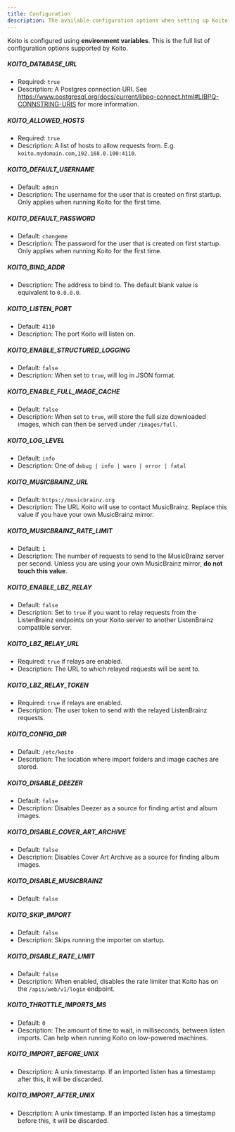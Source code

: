 ```yaml
---
title: Configuration
description: The available configuration options when setting up Koito.
---
```


Koito is configured using **environment variables**. This is the full list of configuration options supported by Koito.

##### KOITO_DATABASE_URL
- Required: `true`
- Description: A Postgres connection URI. See https://www.postgresql.org/docs/current/libpq-connect.html#LIBPQ-CONNSTRING-URIS for more information.
##### KOITO_ALLOWED_HOSTS
- Required: `true`
- Description: A list of hosts to allow requests from. E.g. `koito.mydomain.com,192.168.0.100:4110`.
##### KOITO_DEFAULT_USERNAME
- Default: `admin`
- Description: The username for the user that is created on first startup. Only applies when running Koito for the first time.
##### KOITO_DEFAULT_PASSWORD 
- Default: `changeme`
- Description: The password for the user that is created on first startup. Only applies when running Koito for the first time.
##### KOITO_BIND_ADDR
- Description: The address to bind to. The default blank value is equivalent to `0.0.0.0`.
##### KOITO_LISTEN_PORT
- Default: `4110`
- Description: The port Koito will listen on.
##### KOITO_ENABLE_STRUCTURED_LOGGING
- Default: `false`
- Description: When set to `true`, will log in JSON format.
##### KOITO_ENABLE_FULL_IMAGE_CACHE
- Default: `false`
- Description: When set to `true`, will store the full size downloaded images, which can then be served under `/images/full`.
##### KOITO_LOG_LEVEL
- Default: `info`
- Description: One of `debug | info | warn | error | fatal`
##### KOITO_MUSICBRAINZ_URL
- Default: `https://musicbrainz.org`
- Description: The URL Koito will use to contact MusicBrainz. Replace this value if you have your own MusicBrainz mirror.
##### KOITO_MUSICBRAINZ_RATE_LIMIT
- Default: `1`
- Description: The number of requests to send to the MusicBrainz server per second. Unless you are using your own MusicBrainz mirror, __do not touch this value__.
##### KOITO_ENABLE_LBZ_RELAY
- Default: `false`
- Description: Set to `true` if you want to relay requests from the ListenBrainz endpoints on your Koito server to another ListenBrainz compatible server.
##### KOITO_LBZ_RELAY_URL
- Required: `true` if relays are enabled.
- Description: The URL to which relayed requests will be sent to.    
##### KOITO_LBZ_RELAY_TOKEN
- Required: `true` if relays are enabled. 
- Description: The user token to send with the relayed ListenBrainz requests.
##### KOITO_CONFIG_DIR
- Default: `/etc/koito`
- Description: The location where import folders and image caches are stored.
##### KOITO_DISABLE_DEEZER 
- Default: `false`
- Description: Disables Deezer as a source for finding artist and album images.
##### KOITO_DISABLE_COVER_ART_ARCHIVE 
- Default: `false`
- Description: Disables Cover Art Archive as a source for finding album images.
##### KOITO_DISABLE_MUSICBRAINZ
- Default: `false`
##### KOITO_SKIP_IMPORT
- Default: `false`
- Description: Skips running the importer on startup.
##### KOITO_DISABLE_RATE_LIMIT
- Default: `false`
- Description: When enabled, disables the rate limiter that Koito has on the `/apis/web/v1/login` endpoint.
##### KOITO_THROTTLE_IMPORTS_MS
- Default: `0`
- Description: The amount of time to wait, in milliseconds, between listen imports. Can help when running Koito on low-powered machines.
##### KOITO_IMPORT_BEFORE_UNIX
- Description: A unix timestamp. If an imported listen has a timestamp after this, it will be discarded.
##### KOITO_IMPORT_AFTER_UNIX
- Description: A unix timestamp. If an imported listen has a timestamp before this, it will be discarded.